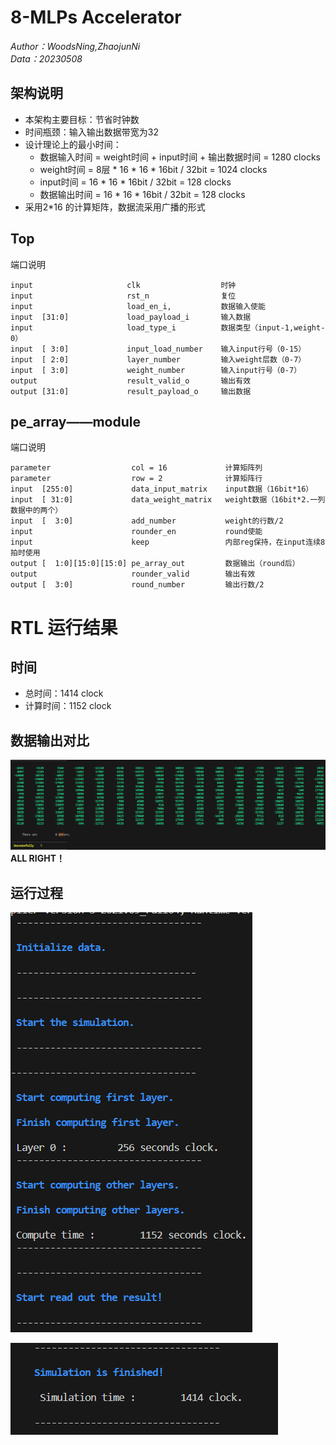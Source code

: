 # 8-MLPs Accelerator
*Author：WoodsNing,ZhaojunNi*     
*Data：20230508*
## 架构说明
- 本架构主要目标：节省时钟数
- 时间瓶颈：输入输出数据带宽为32
- 设计理论上的最小时间：
  - 数据输入时间 = weight时间 + input时间 + 输出数据时间 = 1280 clocks 
  - weight时间  = 8层 * 16 * 16 * 16bit / 32bit = 1024 clocks 
  - input时间   = 16 * 16 * 16bit / 32bit = 128 clocks
  - 数据输出时间 = 16 * 16 * 16bit / 32bit = 128 clocks
- 采用2*16 的计算矩阵，数据流采用广播的形式
## Top
端口说明  

    input                     clk                  时钟
    input                     rst_n                复位
    input                     load_en_i,           数据输入使能
    input  [31:0]             load_payload_i       输入数据
    input                     load_type_i          数据类型（input-1,weight-0）
    input  [ 3:0]             input_load_number    输入input行号（0-15）
    input  [ 2:0]             layer_number         输入weight层数（0-7）
    input  [ 3:0]             weight_number        输入input行号（0-7）
    output                    result_valid_o       输出有效
    output [31:0]             result_payload_o     输出数据
## pe_array——module
端口说明

    parameter                  col = 16             计算矩阵列
    parameter                  row = 2              计算矩阵行
    input  [255:0]             data_input_matrix    input数据（16bit*16）
    input  [ 31:0]             data_weight_matrix   weight数据（16bit*2.一列数据中的两个）
    input  [  3:0]             add_number           weight的行数/2 
    input                      rounder_en           round使能
    input                      keep                 内部reg保持，在input连续8拍时使用
    output [  1:0][15:0][15:0] pe_array_out         数据输出（round后）
    output                     rounder_valid        输出有效      
    output [  3:0]             round_number         输出行数/2

# RTL 运行结果
## 时间
- 总时间：1414 clock
- 计算时间：1152 clock
## 数据输出对比
![输出数据](./out/output_fig/vlsiporj_dataout.png "输出数据")
**ALL RIGHT！**
## 运行过程
![运行过程2](./out/output_fig/vlsiproj_run2.png "运行过程2")  

![运行过程1](./out/output_fig/vlsiproj_run1.png "运行过程1") 

